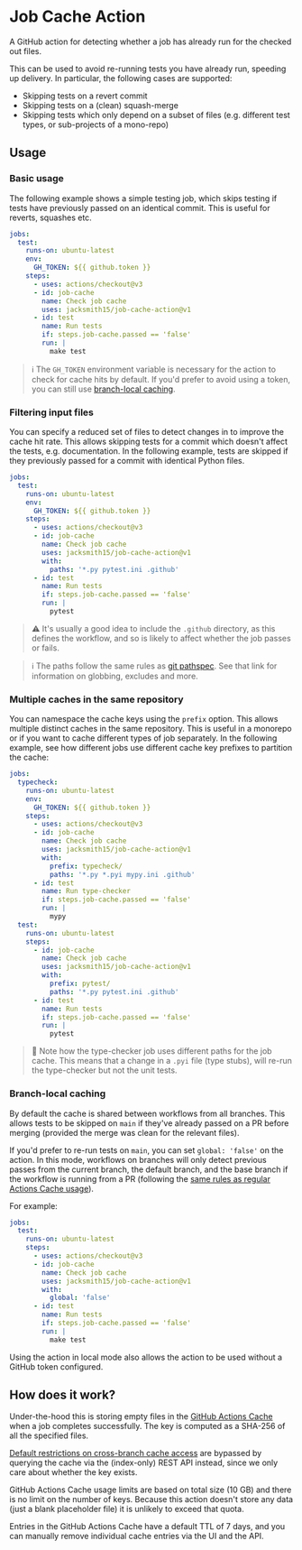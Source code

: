 # Job Cache Action

A GitHub action for detecting whether a job has already run for the checked out files.

This can be used to avoid re-running tests you have already run, speeding up delivery. In particular, the following cases are supported:

- Skipping tests on a revert commit
- Skipping tests on a (clean) squash-merge
- Skipping tests which only depend on a subset of files (e.g. different test types, or sub-projects of a mono-repo)

## Usage

### Basic usage

The following example shows a simple testing job, which skips testing if tests have previously passed on an identical commit. This is useful for reverts, squashes etc.

```yaml
jobs:
  test:
    runs-on: ubuntu-latest
    env:
      GH_TOKEN: ${{ github.token }}
    steps:
      - uses: actions/checkout@v3
      - id: job-cache
        name: Check job cache
        uses: jacksmith15/job-cache-action@v1
      - id: test
        name: Run tests
        if: steps.job-cache.passed == 'false'
        run: |
          make test
```

> :information_source: The `GH_TOKEN` environment variable is necessary for the action to check for cache hits by default. If you'd prefer to avoid using a token, you can still use [branch-local caching](#branch-local-caching).

### Filtering input files

You can specify a reduced set of files to detect changes in to improve the cache hit rate. This allows skipping tests for a commit which doesn't affect the tests, e.g. documentation. In the following example, tests are skipped if they previously passed for a commit with identical Python files.

```yaml
jobs:
  test:
    runs-on: ubuntu-latest
    env:
      GH_TOKEN: ${{ github.token }}
    steps:
      - uses: actions/checkout@v3
      - id: job-cache
        name: Check job cache
        uses: jacksmith15/job-cache-action@v1
        with:
          paths: '*.py pytest.ini .github'
      - id: test
        name: Run tests
        if: steps.job-cache.passed == 'false'
        run: |
          pytest
```

> :warning: It's usually a good idea to include the `.github` directory, as this defines the workflow, and so is likely to affect whether the job passes or fails.

> :information_source: The paths follow the same rules as [git pathspec](https://git-scm.com/docs/gitglossary#Documentation/gitglossary.txt-aiddefpathspecapathspec). See that link for information on globbing, excludes and more. 

### Multiple caches in the same repository

You can namespace the cache keys using the `prefix` option. This allows multiple distinct caches in the same repository. This is useful in a monorepo or if you want to cache different types of job separately. In the following example, see how different jobs use different cache key prefixes to partition the cache:

```yaml
jobs:
  typecheck:
    runs-on: ubuntu-latest
    env:
      GH_TOKEN: ${{ github.token }}
    steps:
      - uses: actions/checkout@v3
      - id: job-cache
        name: Check job cache
        uses: jacksmith15/job-cache-action@v1
        with:
          prefix: typecheck/
          paths: '*.py *.pyi mypy.ini .github'
      - id: test
        name: Run type-checker
        if: steps.job-cache.passed == 'false'
        run: |
          mypy
  test:
    runs-on: ubuntu-latest
    steps:
      - id: job-cache
        name: Check job cache
        uses: jacksmith15/job-cache-action@v1
        with:
          prefix: pytest/
          paths: '*.py pytest.ini .github'
      - id: test
        name: Run tests
        if: steps.job-cache.passed == 'false'
        run: |
          pytest

```

> :memo: Note how the type-checker job uses different paths for the job cache. This means that a change in a `.pyi` file (type stubs), will re-run the type-checker but not the unit tests.


### Branch-local caching

By default the cache is shared between workflows from all branches. This allows tests to be skipped on `main` if they've already passed on a PR before merging (provided the merge was clean for the relevant files).

If you'd prefer to re-run tests on `main`, you can set `global: 'false'` on the action. In this mode, workflows on branches will only detect previous passes from the current branch, the default branch, and the base branch if the workflow is running from a PR (following the [same rules as regular Actions Cache usage](https://docs.github.com/en/actions/using-workflows/caching-dependencies-to-speed-up-workflows#restrictions-for-accessing-a-cache)).

For example:

```yaml
jobs:
  test:
    runs-on: ubuntu-latest
    steps:
      - uses: actions/checkout@v3
      - id: job-cache
        name: Check job cache
        uses: jacksmith15/job-cache-action@v1
        with:
          global: 'false'
      - id: test
        name: Run tests
        if: steps.job-cache.passed == 'false'
        run: |
          make test
```

Using the action in local mode also allows the action to be used without a GitHub token configured.

## How does it work?

Under-the-hood this is storing empty files in the [GitHub Actions Cache](https://docs.github.com/en/actions/using-workflows/caching-dependencies-to-speed-up-workflows) when a job completes successfully. The key is computed as a SHA-256 of all the specified files.

[Default restrictions on cross-branch cache access](https://docs.github.com/en/actions/using-workflows/caching-dependencies-to-speed-up-workflows#restrictions-for-accessing-a-cache) are bypassed by querying the cache via the (index-only) REST API instead, since we only care about whether the key exists.

GitHub Actions Cache usage limits are based on total size (10 GB) and there is no limit on the number of keys. Because this action doesn't store any data (just a blank placeholder file) it is unlikely to exceed that quota.

Entries in the GitHub Actions Cache have a default TTL of 7 days, and you can manually remove individual cache entries via the UI and the API.
